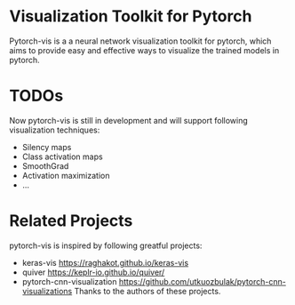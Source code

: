 # Visualization Toolkit for Pytorch
Pytorch-vis is a a neural network visualization toolkit for pytorch, which aims to provide easy and effective ways to visualize the trained models in pytorch.

# TODOs
Now pytorch-vis is still in development and will support following visualization techniques:
- Silency maps
- Class activation maps
- SmoothGrad
- Activation maximization
- ...

# Related Projects
pytorch-vis is inspired by following greatful projects:
- keras-vis https://raghakot.github.io/keras-vis
- quiver https://keplr-io.github.io/quiver/
- pytorch-cnn-visualization https://github.com/utkuozbulak/pytorch-cnn-visualizations
Thanks to the authors of these projects.

